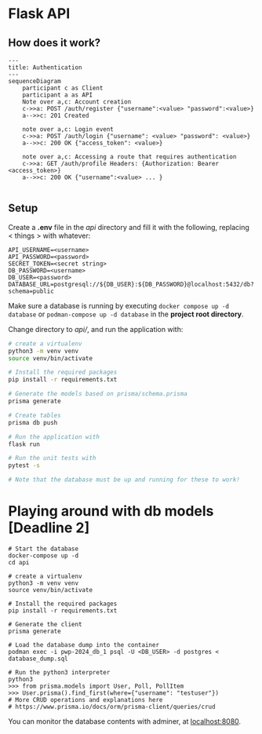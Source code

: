 # Flask API

## How does it work?

```mermaid
---
title: Authentication
---
sequenceDiagram
    participant c as Client
    participant a as API
    Note over a,c: Account creation
    c->>a: POST /auth/register {"username":<value> "password":<value>}
    a-->>c: 201 Created

    note over a,c: Login event
    c->>a: POST /auth/login {"username": <value> "password": <value>}
    a-->>c: 200 OK {"access_token": <value>}

    note over a,c: Accessing a route that requires authentication
    c->>a: GET /auth/profile Headers: {Authorization: Bearer <access_token>}
    a-->>c: 200 OK {"username":<value> ... }


```

## Setup

Create a **.env** file in the _api_ directory and fill it with the following, replacing < things > with whatever:

```shell
API_USERNAME=<username>
API_PASSWORD=<password>
SECRET_TOKEN=<secret string>
DB_PASSWORD=<username>
DB_USER=<password>
DATABASE_URL=postgresql://${DB_USER}:${DB_PASSWORD}@localhost:5432/db?schema=public
```

Make sure a database is running by executing `docker compose up -d database` or `podman-compose up -d database` in the **project root directory**.

Change directory to _api/_, and run the application with:

```sh
# create a virtualenv
python3 -m venv venv
source venv/bin/activate

# Install the required packages
pip install -r requirements.txt

# Generate the models based on prisma/schema.prisma
prisma generate

# Create tables
prisma db push

# Run the application with
flask run

# Run the unit tests with
pytest -s

# Note that the database must be up and running for these to work!
```

# Playing around with db models [Deadline 2]

```shell
# Start the database
docker-compose up -d
cd api

# create a virtualenv
python3 -m venv venv
source venv/bin/activate

# Install the required packages
pip install -r requirements.txt

# Generate the client
prisma generate

# Load the database dump into the container
podman exec -i pwp-2024_db_1 psql -U <DB_USER> -d postgres < database_dump.sql

# Run the python3 interpreter
python3
>>> from prisma.models import User, Poll, PollItem
>>> User.prisma().find_first(where={"username": "testuser"})
# More CRUD operations and explanations here
# https://www.prisma.io/docs/orm/prisma-client/queries/crud
```

You can monitor the database contents with adminer, at [localhost:8080](http://localhost:8080).
